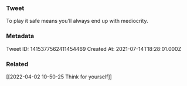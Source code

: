 ### Tweet
To play it safe means you’ll always end up with mediocrity.

### Metadata
Tweet ID: 1415377562411454469
Created At: 2021-07-14T18:28:01.000Z

### Related
[[2022-04-02 10-50-25 Think for yourself]]

